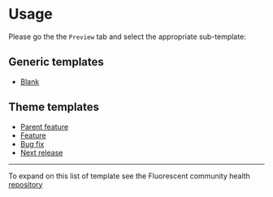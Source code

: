 # Usage

Please go the the `Preview` tab and select the appropriate sub-template:

## Generic templates

* [Blank](?expand=1&template=blank.md)

## Theme templates

* [Parent feature](?expand=1&template=theme_parent_feature.md)
* [Feature](?expand=1&template=theme_pull_request.md)
* [Bug fix](?expand=1&template=theme_bug_fix.md)
* [Next release](?expand=1&template=theme_next_release.md)

---

To expand on this list of template see the Fluorescent community health [repository](https://github.com/fluorescent/.github)
